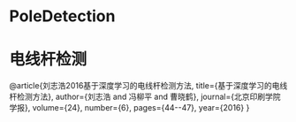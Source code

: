 # PoleDetection
# 电线杆检测




@article{刘志浩2016基于深度学习的电线杆检测方法,
  title={基于深度学习的电线杆检测方法},
  author={刘志浩 and 冯柳平 and 曹晓鹤},
  journal={北京印刷学院学报},
  volume={24},
  number={6},
  pages={44--47},
  year={2016}
}
